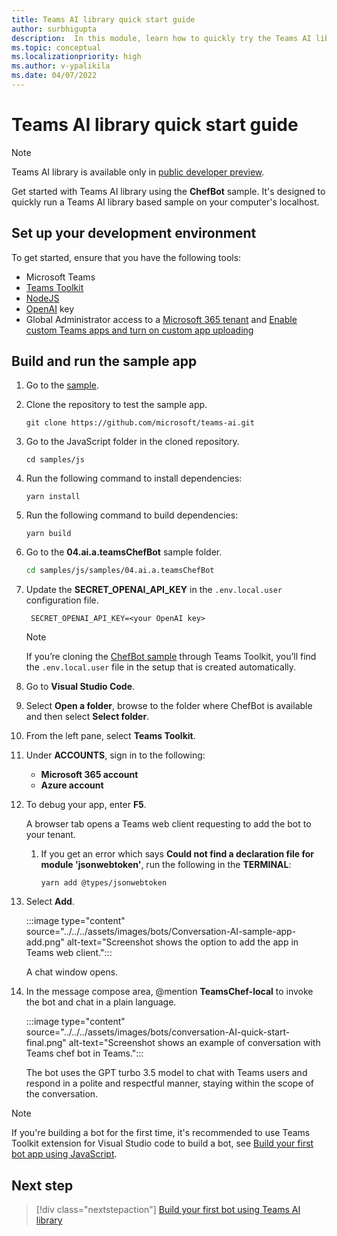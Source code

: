 ```yaml
---
title: Teams AI library quick start guide
author: surbhigupta
description:  In this module, learn how to quickly try the Teams AI library.
ms.topic: conceptual
ms.localizationpriority: high
ms.author: v-ypalikila
ms.date: 04/07/2022
---
```


# Teams AI library quick start guide

> [!NOTE]
>
> Teams AI library is available only in [public developer preview](~/resources/dev-preview/developer-preview-intro.md).

Get started with Teams AI library using the **ChefBot** sample. It's designed to quickly run a Teams AI library based sample on your computer's localhost.

## Set up your development environment

To get started, ensure that you have the following tools:

* Microsoft Teams
* [Teams Toolkit](../../../toolkit/install-Teams-Toolkit.md)
* [NodeJS](https://nodejs.org/en/)
* [OpenAI](https://openai.com/api/) key
* Global Administrator access to a [Microsoft 365 tenant](https://developer.microsoft.com/microsoft-365/dev-program?ocid=MSlearn&WT.mc_id=m365-16105-cxa) and [Enable custom Teams apps and turn on custom app uploading](../../../concepts/build-and-test/prepare-your-o365-tenant.md#enable-custom-teams-apps-and-turn-on-custom-app-uploading)

## Build and run the sample app

1. Go to the [sample](https://github.com/microsoft/teams-ai/tree/main/js/samples).

1. Clone the repository to test the sample app.

   ```
   git clone https://github.com/microsoft/teams-ai.git
   ```

1. Go to the JavaScript folder in the cloned repository.

   ```
   cd samples/js
   ```

1. Run the following command to install dependencies:

   ```
   yarn install
   ```

1. Run the following command to build dependencies:

   ```
   yarn build 
   ```

1. Go to the **04.ai.a.teamsChefBot** sample folder.

   ```bash
   cd samples/js/samples/04.ai.a.teamsChefBot
   ```

1. Update the **SECRET_OPENAI_API_KEY** in the `.env.local.user` configuration file.

   ```text
    SECRET_OPENAI_API_KEY=<your OpenAI key>
   ```

   > [!NOTE]
   > If you’re cloning the [ChefBot sample](https://github.com/microsoft/teams-ai/tree/main/js/samples) through Teams Toolkit, you’ll find the `.env.local.user` file in the setup that is created automatically.
1. Go to **Visual Studio Code**.

1. Select **Open a folder**, browse to the folder where ChefBot is available and then select **Select folder**.

1. From the left pane, select **Teams Toolkit**.

1. Under **ACCOUNTS**, sign in to the following:
   * **Microsoft 365 account**
   * **Azure account**

1. To debug your app, enter **F5**.

   A browser tab opens a Teams web client requesting to add the bot to your tenant.

   1. If you get an error which says **Could not find a declaration file for module 'jsonwebtoken'**, run the following in the **TERMINAL**:

      ```
      yarn add @types/jsonwebtoken
      ```

1. Select **Add**.

   :::image type="content" source="../../../assets/images/bots/Conversation-AI-sample-app-add.png" alt-text="Screenshot shows the option to add the app in Teams web client.":::

   A chat window opens.

1. In the message compose area, @mention **TeamsChef-local** to invoke the bot and chat in a plain language.

   :::image type="content" source="../../../assets/images/bots/conversation-AI-quick-start-final.png" alt-text="Screenshot shows an example of conversation with Teams chef bot in Teams.":::

   The bot uses the GPT turbo 3.5 model to chat with Teams users and respond in a polite and respectful manner, staying within the scope of the conversation.

> [!NOTE]
> If you're building a bot for the first time, it's recommended to use Teams Toolkit extension for Visual Studio code to build a bot, see [Build your first bot app using JavaScript](../../../sbs-gs-bot.yml).

## Next step

> [!div class="nextstepaction"]
> [Build your first bot using Teams AI library](../../../sbs-botbuilder-conversation-AI.yml)

